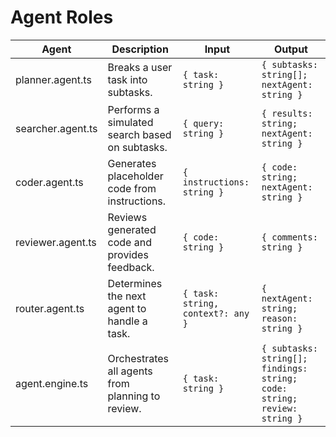 # Agent Roles

| Agent | Description | Input | Output |
|-------|-------------|-------|--------|
| planner.agent.ts | Breaks a user task into subtasks. | `{ task: string }` | `{ subtasks: string[]; nextAgent: string }` |
| searcher.agent.ts | Performs a simulated search based on subtasks. | `{ query: string }` | `{ results: string; nextAgent: string }` |
| coder.agent.ts | Generates placeholder code from instructions. | `{ instructions: string }` | `{ code: string; nextAgent: string }` |
| reviewer.agent.ts | Reviews generated code and provides feedback. | `{ code: string }` | `{ comments: string }` |
| router.agent.ts | Determines the next agent to handle a task. | `{ task: string, context?: any }` | `{ nextAgent: string; reason: string }` |
| agent.engine.ts | Orchestrates all agents from planning to review. | `{ task: string }` | `{ subtasks: string[]; findings: string; code: string; review: string }` |
